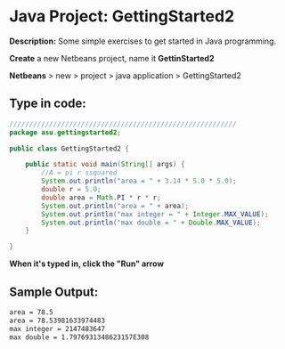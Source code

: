 # Java Project: GettingStarted2

**Description:** Some simple exercises to get started in Java programming.

**Create** a new Netbeans project, name it **GettinStarted2**

**Netbeans** > new > project > java application > GettingStarted2

## Type in code:

```java
/////////////////////////////////////////////////////////
package asu.gettingstarted2;

public class GettingStarted2 {

    public static void main(String[] args) {
        //A = pi r ssquared
        System.out.println("area = " + 3.14 * 5.0 * 5.0);
        double r = 5.0;
        double area = Math.PI * r * r;
        System.out.println("area = " + area);
        System.out.println("max integer = " + Integer.MAX_VALUE);
        System.out.println("max double = " + Double.MAX_VALUE);
    }

}
```

**When it's typed in, click the "Run" arrow**

## Sample Output:

```txt
area = 78.5
area = 78.53981633974483
max integer = 2147483647
max double = 1.7976931348623157E308
```
